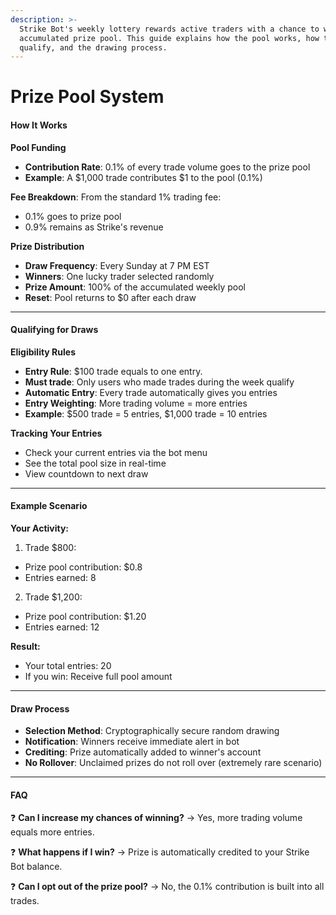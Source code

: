 ```yaml
---
description: >-
  Strike Bot's weekly lottery rewards active traders with a chance to win the
  accumulated prize pool. This guide explains how the pool works, how to
  qualify, and the drawing process.
---
```


# Prize Pool System

#### **How It Works** <a href="#how-it-works" id="how-it-works"></a>

**Pool Funding**

* **Contribution Rate**: 0.1% of every trade volume goes to the prize pool
* **Example**: A $1,000 trade contributes $1 to the pool (0.1%)

**Fee Breakdown**: From the standard 1% trading fee:

* 0.1% goes to prize pool
* 0.9% remains as Strike's revenue

**Prize Distribution**

* **Draw Frequency**: Every Sunday at 7 PM EST
* **Winners**: One lucky trader selected randomly
* **Prize Amount**: 100% of the accumulated weekly pool
* **Reset**: Pool returns to $0 after each draw

***

#### **Qualifying for Draws** <a href="#qualifying-for-draws" id="qualifying-for-draws"></a>

**Eligibility Rules**

* **Entry Rule**: $100 trade equals to one entry.
* **Must trade**: Only users who made trades during the week qualify
* **Automatic Entry**: Every trade automatically gives you entries
* **Entry Weighting**: More trading volume = more entries
* **Example**: $500 trade = 5 entries, $1,000 trade = 10 entries

**Tracking Your Entries**

* Check your current entries via the bot menu
* See the total pool size in real-time
* View countdown to next draw

***

#### **Example Scenario** <a href="#example-scenario" id="example-scenario"></a>

**Your Activity:**

1. Trade $800:

* Prize pool contribution: $0.8
* Entries earned: 8

2. Trade $1,200:

* Prize pool contribution: $1.20
* Entries earned: 12

**Result:**

* Your total entries: 20
* If you win: Receive full pool amount

***

#### **Draw Process** <a href="#draw-process" id="draw-process"></a>

* **Selection Method**: Cryptographically secure random drawing
* **Notification**: Winners receive immediate alert in bot
* **Crediting**: Prize automatically added to winner's account
* **No Rollover**: Unclaimed prizes do not roll over (extremely rare scenario)

***

#### **FAQ** <a href="#faq" id="faq"></a>

❓ **Can I increase my chances of winning?** → Yes, more trading volume equals more entries.

❓ **What happens if I win?** → Prize is automatically credited to your Strike Bot balance.

❓ **Can I opt out of the prize pool?** → No, the 0.1% contribution is built into all trades.
